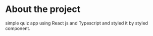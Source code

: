 # About the project 

simple quiz app using React js and Typescript and styled it by styled component.